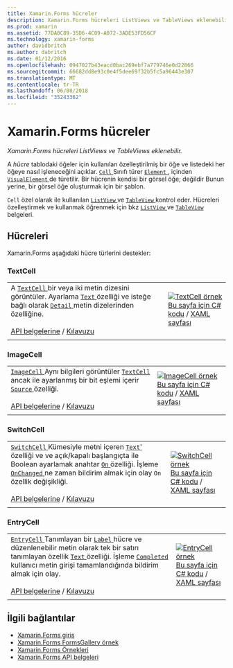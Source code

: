 ```yaml
---
title: Xamarin.Forms hücreler
description: Xamarin.Forms hücreleri ListViews ve TableViews eklenebilir. Bu makalede Xamarin.Forms içinde bulunan hücreleri listelenmektedir.
ms.prod: xamarin
ms.assetid: 77DA0C89-35D6-4C09-A072-3ADE53FD56CF
ms.technology: xamarin-forms
author: davidbritch
ms.author: dabritch
ms.date: 01/12/2016
ms.openlocfilehash: 0947027b43eacd0bac269ebf7a779746e0d22866
ms.sourcegitcommit: 66682dd8e93c0e4f5dee69f32b5fc5a96443e307
ms.translationtype: MT
ms.contentlocale: tr-TR
ms.lasthandoff: 06/08/2018
ms.locfileid: "35243362"
---
```

# <a name="xamarinforms-cells"></a>Xamarin.Forms hücreler

_Xamarin.Forms hücreleri ListViews ve TableViews eklenebilir._

A *hücre* tablodaki öğeler için kullanılan özelleştirilmiş bir öğe ve listedeki her öğeye nasıl işleneceğini açıklar. [ `Cell` ](https://developer.xamarin.com/api/type/Xamarin.Forms.Cell/) Sınıfı türer [ `Element` ](https://developer.xamarin.com/api/type/Xamarin.Forms.Element/), içinden [ `VisualElement` ](https://developer.xamarin.com/api/type/Xamarin.Forms.Element/) de türetilir. Bir hücrenin kendisi bir görsel öğe; değildir Bunun yerine, bir görsel öğe oluşturmak için bir şablon.

`Cell` özel olarak ile kullanılan [ `ListView` ](views.md#listView) ve [ `TableView` ](views.md#tableView) kontrol eder. Hücreleri özelleştirmek ve kullanmak öğrenmek için bkz [ `ListView` ](~/xamarin-forms/user-interface/listview/index.md) ve [ `TableView` ](~/xamarin-forms/user-interface/tableview.md) belgeleri.

## <a name="cells"></a>Hücreleri

Xamarin.Forms aşağıdaki hücre türlerini destekler:

<a name="textCell" />

### <a name="textcell"></a>TextCell

|     |     |
| --- | --- |
| A [ `TextCell` ](https://developer.xamarin.com/api/type/Xamarin.Forms.TextCell) bir veya iki metin dizesini görüntüler. Ayarlama [ `Text` ](https://developer.xamarin.com/api/property/Xamarin.Forms.TextCell.Text/) özelliği ve isteğe bağlı olarak [ `Detail` ](https://developer.xamarin.com/api/property/Xamarin.Forms.TextCell.Detail/) metin dizelerinden özelliğine.<br /><br />[API belgelerine](https://developer.xamarin.com/api/type/Xamarin.Forms.TextCell) / [Kılavuzu](~/xamarin-forms/user-interface/listview/customizing-cell-appearance.md#TextCell) | [![TextCell örnek](cells-images/TextCell.png "TextCell örnek")](cells-images/TextCell-Large.png#lightbox "TextCell örneği")<br />[Bu sayfa için C# kodu](https://github.com/xamarin/xamarin-forms-samples/blob/master/FormsGallery/FormsGallery/FormsGallery/CodeExamples/TextCellDemoPage.cs) / [XAML sayfası](https://github.com/xamarin/xamarin-forms-samples/blob/master/FormsGallery/FormsGallery/FormsGallery/XamlExamples/TextCellDemoPage.xaml) |
|     |     |

### <a name="imagecell"></a>ImageCell

|     |     |
| --- | --- |
| [ `ImageCell` ](https://developer.xamarin.com/api/type/Xamarin.Forms.ImageCell) Aynı bilgileri görüntüler [ `TextCell` ](#textCell) ancak ile ayarlanmış bir bit eşlemi içerir [ `Source` ](https://developer.xamarin.com/api/property/Xamarin.Forms.Image.Source/) özelliği.<br /><br />[API belgelerine](https://developer.xamarin.com/api/type/Xamarin.Forms.ImageCell) / [Kılavuzu](~/xamarin-forms/user-interface/listview/customizing-cell-appearance.md#ImageCell) | [![ImageCell örnek](cells-images/ImageCell.png "ImageCell örnek")](cells-images/ImageCell-Large.png#lightbox "ImageCell örneği")<br />[Bu sayfa için C# kodu](https://github.com/xamarin/xamarin-forms-samples/blob/master/FormsGallery/FormsGallery/FormsGallery/CodeExamples/ImageCellDemoPage.cs) / [XAML sayfası](https://github.com/xamarin/xamarin-forms-samples/blob/master/FormsGallery/FormsGallery/FormsGallery/XamlExamples/ImageCellDemoPage.xaml) |
|     |     |

### <a name="switchcell"></a>SwitchCell

|     |     |
| --- | --- |
| [ `SwitchCell` ](https://developer.xamarin.com/api/type/Xamarin.Forms.SwitchCell) Kümesiyle metni içeren [ `Text`'](https://developer.xamarin.com/api/property/Xamarin.Forms.SwitchCellText/) özelliği ve ve açık/kapalı başlangıçta ile Boolean ayarlamak anahtar [ `On` ](https://developer.xamarin.com/api/property/Xamarin.Forms.SwitchCell.On/) özelliği. İşleme [ `OnChanged` ](https://developer.xamarin.com/api/event/Xamarin.Forms.SwitchCell.OnChanged/) ne zaman bildirim almak için olay `On` özellik değişikliği.<br /><br />[API belgelerine](https://developer.xamarin.com/api/type/Xamarin.Forms.SwitchCell) / [Kılavuzu](~/xamarin-forms/user-interface/tableview.md#switchcell) | [![SwitchCell örnek](cells-images/SwitchCell.png "SwitchCell örnek")](cells-images/SwitchCell-Large.png#lightbox "SwitchCell örneği")<br />[Bu sayfa için C# kodu](https://github.com/xamarin/xamarin-forms-samples/blob/master/FormsGallery/FormsGallery/FormsGallery/CodeExamples/SwitchCellDemoPage.cs) / [XAML sayfası](https://github.com/xamarin/xamarin-forms-samples/blob/master/FormsGallery/FormsGallery/FormsGallery/XamlExamples/SwitchCellDemoPage.xaml) |
|     |     |

### <a name="entrycell"></a>EntryCell

|     |     |
| --- | --- |
| [ `EntryCell` ](https://developer.xamarin.com/api/type/Xamarin.Forms.EntryCell) Tanımlayan bir [ `Label` ](https://developer.xamarin.com/api/property/Xamarin.Forms.EntryCell.Label/) hücre ve düzenlenebilir metin olarak tek bir satırı tanımlayan özellik [ `Text` ](https://developer.xamarin.com/api/property/Xamarin.Forms.EntryCell.Text/) özelliği. İşleme [ `Completed` ](https://developer.xamarin.com/api/event/Xamarin.Forms.EntryCell.Completed/) kullanıcı metin girişi tamamlandığında bildirim almak için olay.<br /><br />[API belgelerine](https://developer.xamarin.com/api/type/Xamarin.Forms.EntryCell) / [Kılavuzu](~/xamarin-forms/user-interface/tableview.md#entrycell) | [![EntryCell örnek](cells-images/EntryCell.png "EntryCell örnek")](cells-images/EntryCell-Large.png#lightbox "EntryCell örneği")<br />[Bu sayfa için C# kodu](https://github.com/xamarin/xamarin-forms-samples/blob/master/FormsGallery/FormsGallery/FormsGallery/CodeExamples/EntryCellDemoPage.cs) / [XAML sayfası](https://github.com/xamarin/xamarin-forms-samples/blob/master/FormsGallery/FormsGallery/FormsGallery/XamlExamples/EntryCellDemoPage.xaml) |
|     |     |


## <a name="related-links"></a>İlgili bağlantılar

- [Xamarin.Forms giriş](~/xamarin-forms/get-started/introduction-to-xamarin-forms.md)
- [Xamarin.Forms FormsGallery örnek](https://developer.xamarin.com/samples/xamarin-forms/FormsGallery/)
- [Xamarin.Forms Örnekleri](https://developer.xamarin.com/samples/xamarin-forms/all/)
- [Xamarin.Forms API belgeleri](https://developer.xamarin.com/api/root/Xamarin.Forms/)
